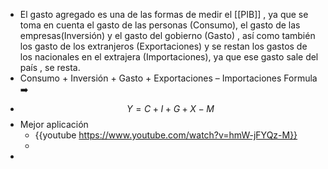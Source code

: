 - El gasto agregado es una de las formas de medir el [[PIB]] , ya que se toma en cuenta el gasto de las personas (Consumo), el gasto de las empresas(Inversión) y el gasto del gobierno (Gasto) , así como también los gasto de los extranjeros (Exportaciones) y se restan los gastos de los nacionales en el extrajera (Importaciones), ya que ese gasto sale del país , se resta.
- Consumo + Inversión + Gasto + Exportaciones – Importaciones  Formula  ➡️
- $$Y=C+I+G+X-M $$
- Mejor aplicación
	- {{youtube https://www.youtube.com/watch?v=hmW-jFYQz-M}}
	-
-